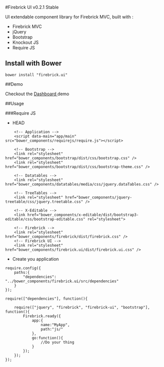 #Firebrick UI v0.2.1 Stable

UI extendable component library for Firebrick MVC, built with :

* Firebrick MVC
* jQuery
* Bootstrap
* Knockout JS
* Require JS

## Install with Bower
```
bower install "firebrick.ui"
```

##Demo

Checkout the [Dashboard ](http://demo-ui.firebrickjs.com) demo

##Usage

###Require JS

* HEAD
```
	<!-- Application -->
	<script data-main="app/main" src="bower_components/requirejs/require.js"></script>
	
	<!-- Bootstrap -->
	<link rel="stylesheet" href="bower_components/bootstrap/dist/css/bootstrap.css" />
	<link rel="stylesheet" href="bower_components/bootstrap/dist/css/bootstrap-theme.css" />
	
	<!-- Datatables -->
	<link rel="stylesheet" href="bower_components/datatables/media/css/jquery.dataTables.css" />

	<!-- TreeTables -->
	<link rel="stylesheet" href="bower_components/jquery-treetable/css/jquery.treetable.css" />
	
	<!-- X-Editable -->
	<link href="bower_components/x-editable/dist/bootstrap3-editable/css/bootstrap-editable.css" rel="stylesheet">
	
	<!-- Firebrick -->
	<link rel="stylesheet" href="bower_components/firebrick/dist/firebrick.css" />
	<!-- Firebrick UI -->
	<link rel="stylesheet" href="bower_components/firebrick.ui/dist/firebrick.ui.css" />
```

* Create you application

```
require.config({
	paths:{
		"dependencies": "../bower_components/firebrick.ui/src/dependencies"
	}
});

require(["dependencies"], function(){
	
	require(["jquery", "firebrick", "firebrick-ui", "bootstrap"], function(){
		Firebrick.ready({
			app:{
				name:"MyApp",
				path:"js/"
			},
			go:function(){
				//Do your thing
			}
		});
    });
});
```
